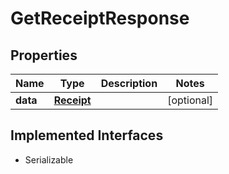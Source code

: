 

# GetReceiptResponse



## Properties

| Name | Type | Description | Notes |
|------------ | ------------- | ------------- | -------------|
|**data** | [**Receipt**](Receipt.md) |  |  [optional] |


## Implemented Interfaces

* Serializable


